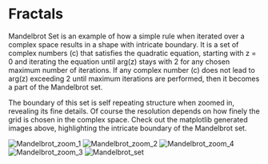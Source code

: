 # Fractals
Mandelbrot Set is an example of how a simple rule when iterated over a complex space results in a shape with intricate boundary. It is a set of complex numbers (c) that satisfies the quadratic equation, starting with z = 0 and iterating the equation until arg(z) stays with 2 for any chosen maximum number of iterations. If any complex number (c) does not lead to arg(z) exceeding 2 until maximum iterations are performed, then it becomes a part of the Mandelbrot set.

The boundary of this set is self repeating structure when zoomed in, revealing its fine details. Of course the resolution depends on how finely the grid is chosen in the complex space. Check out the matplotlib generated images above, highlighting the intricate boundary of the Mandelbrot set.

![Mandelbrot_zoom_1](https://github.com/user-attachments/assets/aa3ad18e-c32a-43f3-983a-2d240f8783be)
![Mandelbrot_zoom_2](https://github.com/user-attachments/assets/a67ca8ad-b41a-4fdd-8560-b143db88701a)
![Mandelbrot_zoom_4](https://github.com/user-attachments/assets/65ed0b1f-cb3e-4de2-87ba-bc9f9b6280d0)
![Mandelbrot_zoom_3](https://github.com/user-attachments/assets/b6154536-94e7-4c3f-90e0-ce79d6cc8c28)
![Mandelbrot_set](https://github.com/user-attachments/assets/11fe0fb9-e2d7-4f7f-9ead-6268d515b375)
